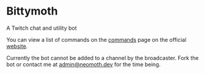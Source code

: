 # Bittymoth
A Twitch chat and utility bot

You can view a list of commands on the [commands](https://bot.neomoth.dev/commands) page on the official [website](https://bot.neomoth.dev).

Currently the bot cannot be added to a channel by the broadcaster. Fork the bot or contact me at [admin@neomoth.dev](emailto:admin@neomoth.dev) for the time being.
